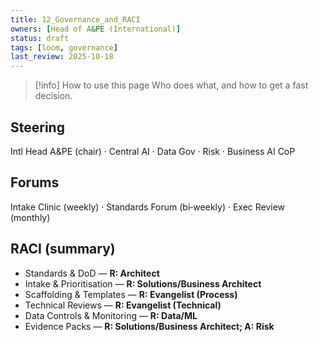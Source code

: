 ```yaml
---
title: 12_Governance_and_RACI
owners: [Head of A&PE (International)]
status: draft
tags: [loom, governance]
last_review: 2025-10-18
---
```


> [!info] How to use this page
> Who does what, and how to get a fast decision.

## Steering
Intl Head A&PE (chair) · Central AI · Data Gov · Risk · Business AI CoP

## Forums
Intake Clinic (weekly) · Standards Forum (bi‑weekly) · Exec Review (monthly)

## RACI (summary)
- Standards & DoD — **R: Architect**
- Intake & Prioritisation — **R: Solutions/Business Architect**
- Scaffolding & Templates — **R: Evangelist (Process)**
- Technical Reviews — **R: Evangelist (Technical)**
- Data Controls & Monitoring — **R: Data/ML**
- Evidence Packs — **R: Solutions/Business Architect; A: Risk**
